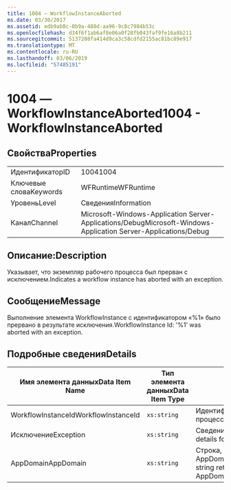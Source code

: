 ```yaml
---
title: 1004 ― WorkflowInstanceAborted
ms.date: 03/30/2017
ms.assetid: edb9ab8c-0b9a-488d-aa96-9c8c7984b53c
ms.openlocfilehash: d34f6f1ab6af8e06a0f28fb043faf9fe16a8b211
ms.sourcegitcommit: 5137208fa414d9ca3c58cdfd2155ac81bc89e917
ms.translationtype: MT
ms.contentlocale: ru-RU
ms.lasthandoff: 03/06/2019
ms.locfileid: "57485191"
---
```

# <a name="1004---workflowinstanceaborted"></a><span data-ttu-id="a4a69-102">1004 ― WorkflowInstanceAborted</span><span class="sxs-lookup"><span data-stu-id="a4a69-102">1004 - WorkflowInstanceAborted</span></span>

## <a name="properties"></a><span data-ttu-id="a4a69-103">Свойства</span><span class="sxs-lookup"><span data-stu-id="a4a69-103">Properties</span></span>

|||
|-|-|
|<span data-ttu-id="a4a69-104">Идентификатор</span><span class="sxs-lookup"><span data-stu-id="a4a69-104">ID</span></span>|<span data-ttu-id="a4a69-105">1004</span><span class="sxs-lookup"><span data-stu-id="a4a69-105">1004</span></span>|
|<span data-ttu-id="a4a69-106">Ключевые слова</span><span class="sxs-lookup"><span data-stu-id="a4a69-106">Keywords</span></span>|<span data-ttu-id="a4a69-107">WFRuntime</span><span class="sxs-lookup"><span data-stu-id="a4a69-107">WFRuntime</span></span>|
|<span data-ttu-id="a4a69-108">Уровень</span><span class="sxs-lookup"><span data-stu-id="a4a69-108">Level</span></span>|<span data-ttu-id="a4a69-109">Сведения</span><span class="sxs-lookup"><span data-stu-id="a4a69-109">Information</span></span>|
|<span data-ttu-id="a4a69-110">Канал</span><span class="sxs-lookup"><span data-stu-id="a4a69-110">Channel</span></span>|<span data-ttu-id="a4a69-111">Microsoft-Windows-Application Server-Applications/Debug</span><span class="sxs-lookup"><span data-stu-id="a4a69-111">Microsoft-Windows-Application Server-Applications/Debug</span></span>|

## <a name="description"></a><span data-ttu-id="a4a69-112">Описание:</span><span class="sxs-lookup"><span data-stu-id="a4a69-112">Description</span></span>

<span data-ttu-id="a4a69-113">Указывает, что экземпляр рабочего процесса был прерван с исключением.</span><span class="sxs-lookup"><span data-stu-id="a4a69-113">Indicates a workflow instance has aborted with an exception.</span></span>

## <a name="message"></a><span data-ttu-id="a4a69-114">Сообщение</span><span class="sxs-lookup"><span data-stu-id="a4a69-114">Message</span></span>

<span data-ttu-id="a4a69-115">Выполнение элемента WorkflowInstance с идентификатором «%1» было прервано в результате исключения.</span><span class="sxs-lookup"><span data-stu-id="a4a69-115">WorkflowInstance Id: '%1' was aborted with an exception.</span></span>

## <a name="details"></a><span data-ttu-id="a4a69-116">Подробные сведения</span><span class="sxs-lookup"><span data-stu-id="a4a69-116">Details</span></span>

|<span data-ttu-id="a4a69-117">Имя элемента данных</span><span class="sxs-lookup"><span data-stu-id="a4a69-117">Data Item Name</span></span>|<span data-ttu-id="a4a69-118">Тип элемента данных</span><span class="sxs-lookup"><span data-stu-id="a4a69-118">Data Item Type</span></span>|<span data-ttu-id="a4a69-119">Описание</span><span class="sxs-lookup"><span data-stu-id="a4a69-119">Description</span></span>|
|--------------------|--------------------|-----------------|
|<span data-ttu-id="a4a69-120">WorkflowInstanceId</span><span class="sxs-lookup"><span data-stu-id="a4a69-120">WorkflowInstanceId</span></span>|`xs:string`|<span data-ttu-id="a4a69-121">Идентификатор экземпляра для рабочего процесса.</span><span class="sxs-lookup"><span data-stu-id="a4a69-121">The instance id for the workflow</span></span>|
|<span data-ttu-id="a4a69-122">Исключение</span><span class="sxs-lookup"><span data-stu-id="a4a69-122">Exception</span></span>|`xs:string`|<span data-ttu-id="a4a69-123">Сведения об исключении</span><span class="sxs-lookup"><span data-stu-id="a4a69-123">The exception details for the exception</span></span>|
|<span data-ttu-id="a4a69-124">AppDomain</span><span class="sxs-lookup"><span data-stu-id="a4a69-124">AppDomain</span></span>|`xs:string`|<span data-ttu-id="a4a69-125">Строка, возвращаемая AppDomain.CurrentDomain.FriendlyName.</span><span class="sxs-lookup"><span data-stu-id="a4a69-125">The string returned by AppDomain.CurrentDomain.FriendlyName.</span></span>|
